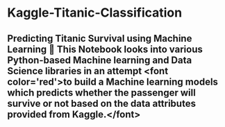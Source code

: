 # Kaggle-Titanic-Classification
## Predicting Titanic Survival using Machine Learning 🚢    This Notebook looks into various Python-based Machine learning and Data Science libraries in an attempt &lt;font color='red'>to build a Machine learning models which predicts whether the passenger will survive or not based on the data attributes provided from Kaggle.&lt;/font>
